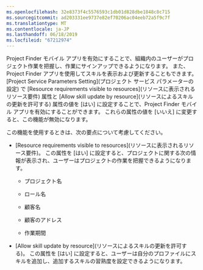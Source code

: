 ```yaml
---
ms.openlocfilehash: 32e8373f4c5576593c1db01d828dbe1848c8c715
ms.sourcegitcommit: ad203331ee9737e82ef70206ac04eeb72a5f9c7f
ms.translationtype: MT
ms.contentlocale: ja-JP
ms.lasthandoff: 06/18/2019
ms.locfileid: "67212974"
---
```

Project Finder モバイル アプリを有効にすることで、組織内のユーザーがプロジェクト作業を把握し、作業にサインアップできるようになります。 また、Project Finder アプリを使用してスキルを表示および更新することもできます。 [Project Service Parameters Setting]\(プロジェクト サービス パラメーターの設定\) で [Resource requirements visible to resources]\(リソースに表示されるリソース要件\) 属性と [Allow skill update by resource]\(リソースによるスキルの更新を許可する\) 属性の値を [はい] に設定することで、Project Finder モバイル アプリを有効にすることができます。 これらの属性の値を [いいえ] に変更すると、この機能が無効になります。  
  
 この機能を使用するときは、次の要点について考慮してください。  
  
-   [Resource requirements visible to resources]\(リソースに表示されるリソース要件\)。 この属性を [はい] に設定すると、プロジェクトに関する次の情報が表示され、ユーザーはプロジェクトの作業を把握できるようになります。  
  
    -   プロジェクト名  
  
    -   ロール名  
  
    -   顧客名  
  
    -   顧客のアドレス  
  
    -   作業期間  
  
-   [Allow skill update by resource]\(リソースによるスキルの更新を許可する\)。 この属性を [はい] に設定すると、ユーザーは自分のプロファイルにスキルを追加し、追加するスキルの習熟度を設定できるようになります。